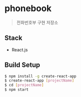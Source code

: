 # phonebook

> 전화번호부 구현 저장소

## Stack
- React.js

## Build Setup
```bash
$ npm install -g create-react-app
$ create-react-app [projectName]
$ cd [projectName]
$ npm start
```